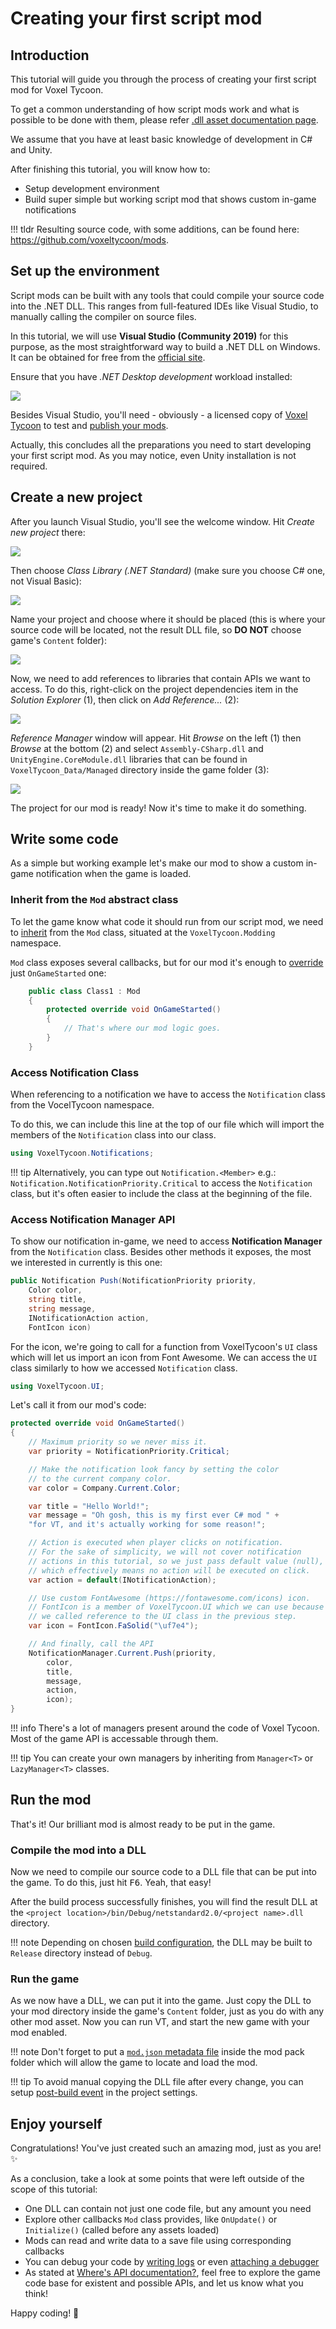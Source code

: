 # Creating your first script mod

## Introduction

This tutorial will guide you through the process of creating your first script mod for Voxel Tycoon.

To get a common understanding of how script mods work and what is possible to be done with them, please refer [.dll asset documentation page](/assets/dll-asset).

We assume that you have at least basic knowledge of development in C# and Unity.

After finishing this tutorial, you will know how to:

* Setup development environment
* Build super simple but working script mod that shows custom in-game notifications

!!! tldr
    Resulting source code, with some additions, can be found here: https://github.com/voxeltycoon/mods.

## Set up the environment

Script mods can be built with any tools that could compile your source code into the .NET DLL. This ranges from full-featured IDEs like Visual Studio, to manually calling the compiler on source files.

In this tutorial, we will use **Visual Studio (Community 2019)** for this purpose, as the most straightforward way to build a .NET DLL on Windows. It can be obtained for free from the [official site](https://visualstudio.microsoft.com/vs/).

Ensure that you have *.NET Desktop development* workload installed:

![](/images/dll-mod-tutorial/dll-mod-tutorial-2-1.png)

Besides Visual Studio, you'll need - obviously - a licensed copy of [Voxel Tycoon](//voxeltycoon.xyz/buy) to test and [publish your mods](https://voxeltycoon.xyz/publish_your_mod).

Actually, this concludes all the preparations you need to start developing your first script mod. As you may notice, even Unity installation is not required.

## Create a new project

After you launch Visual Studio, you'll see the welcome window. Hit *Create new project* there:

![](/images/dll-mod-tutorial/dll-mod-tutorial-1.png)

Then choose *Class Library (.NET Standard)* (make sure you choose C# one, not Visual Basic):

![](/images/dll-mod-tutorial/dll-mod-tutorial-2.png)

Name your project and choose where it should be placed (this is where your source code will be located, not the result DLL file,  so **DO NOT** choose game's `Content` folder):

![](/images/dll-mod-tutorial/dll-mod-tutorial-3.png)

Now, we need to add references to libraries that contain APIs we want to access. To do this, right-click on the project dependencies item in the *Solution Explorer* (1), then click on *Add Reference...* (2):

![](/images/dll-mod-tutorial/dll-mod-tutorial-4.png)

*Reference Manager* window will appear. Hit *Browse* on the left (1) then *Browse* at the bottom (2) and select `Assembly-CSharp.dll` and `UnityEngine.CoreModule.dll` libraries that can be found in `VoxelTycoon_Data/Managed` directory inside the game folder (3):

![](/images/dll-mod-tutorial/dll-mod-tutorial-5.png)

The project for our mod is ready! Now it's time to make it do something.

## Write some code

As a simple but working example let's make our mod to show a custom in-game notification when the game is loaded.

### Inherit from the `Mod` abstract class

To let the game know what code it should run from our script mod, we need to [inherit](https://docs.microsoft.com/en-us/dotnet/csharp/tutorials/inheritance) from the `Mod` class, situated at the `VoxelTycoon.Modding` namespace.

`Mod` class exposes several callbacks, but for our mod it's enough to [override](https://docs.microsoft.com/en-us/dotnet/csharp/language-reference/keywords/override) just `OnGameStarted` one:

```csharp
    public class Class1 : Mod
    {
        protected override void OnGameStarted()
        {
            // That's where our mod logic goes.
        }
    }
```

### Access Notification Class

When referencing to a notification we have to access the `Notification` class from the VocelTycoon namespace.

To do this, we can include this line at the top of our file which will import the members of the `Notification` class into our class.

```csharp
using VoxelTycoon.Notifications;
```

!!! tip 
    Alternatively, you can type out `Notification.<Member>` e.g.: `Notification.NotificationPriority.Critical` to access the `Notification` class, but it's often easier to include the class at the beginning of the file.

### Access Notification Manager API

To show our notification in-game, we need to access **Notification Manager** from the `Notification` class. Besides other methods it exposes, the most we interested in currently is this one:

```csharp
public Notification Push(NotificationPriority priority,
    Color color,
    string title,
    string message,
    INotificationAction action,
    FontIcon icon)
```

For the icon, we're going to call for a function from VoxelTycoon's `UI` class which will let us import an icon from Font Awesome. We can access the `UI` class similarly to how we accessed `Notification` class.

```csharp
using VoxelTycoon.UI;
```

Let's call it from our mod's code:

```csharp
protected override void OnGameStarted()
{
    // Maximum priority so we never miss it.
    var priority = NotificationPriority.Critical;

    // Make the notification look fancy by setting the color
    // to the current company color.
    var color = Company.Current.Color;

    var title = "Hello World!";
    var message = "Oh gosh, this is my first ever C# mod " +
    "for VT, and it's actually working for some reason!";

    // Action is executed when player clicks on notification.
    // For the sake of simplicity, we will not cover notification
    // actions in this tutorial, so we just pass default value (null),
    // which effectively means no action will be executed on click.
    var action = default(INotificationAction);

    // Use custom FontAwesome (https://fontawesome.com/icons) icon.
    // FontIcon is a member of VoxelTycoon.UI which we can use because
    // we called reference to the UI class in the previous step.
    var icon = FontIcon.FaSolid("\uf7e4");

    // And finally, call the API
    NotificationManager.Current.Push(priority,
        color,
        title,
        message,
        action,
        icon);
}
```

!!! info
    There's a lot of managers present around the code of Voxel Tycoon. Most of the game API is accessable through them.

!!! tip
    You can create your own managers by inheriting from `Manager<T>` or `LazyManager<T>` classes.

## Run the mod

That's it! Our brilliant mod is almost ready to be put in the game.

### Compile the mod into a DLL

Now we need to compile our source code to a DLL file that can be put into the game. To do this, just hit <kbd>F6</kbd>. Yeah, that easy!

After the build process successfully finishes, you will find the result DLL at the `<project location>/bin/Debug/netstandard2.0/<project name>.dll` directory.

!!! note
    Depending on chosen [build configuration](https://docs.microsoft.com/en-us/visualstudio/debugger/how-to-set-debug-and-release-configurations?view=vs-2019), the DLL may be built to `Release` directory instead of `Debug`. 

### Run the game

As we now have a DLL, we can put it into the game. Just copy the DLL to your mod directory inside the game's `Content` folder, just as you do with any other mod asset. Now you can run VT, and start the new game with your mod enabled.

!!! note
    Don't forget to put a [`mod.json` metadata file](/guides/basics/mod.json) inside the mod pack folder which will allow the game to locate and load the mod.

!!! tip
    To avoid manual copying the DLL file after every change, you can setup [post-build event](https://docs.microsoft.com/en-us/visualstudio/ide/how-to-specify-build-events-csharp?view=vs-2019) in the project settings.

## Enjoy yourself

Congratulations! You've just created such an amazing mod, just as you are! ✨

As a conclusion, take a look at some points that were left outside of the scope of this tutorial:

* One DLL can contain not just one code file, but any amount you need
* Explore other callbacks `Mod` class provides, like `OnUpdate()` or `Initialize()` (called before any assets loaded)
* Mods can read and write data to a save file using corresponding callbacks
* You can debug your code by [writing logs](/guides/script-mods/debugging/writing-logs) or even [attaching a debugger](/guides/script-mods/debugging/attaching-a-debugger)
* As stated at [Where's API documentation?](/assets/dll-asset/#wheres-api-documentation), feel free to explore the game code base for existent and possible APIs, and let us know what you think!

Happy coding! 💜
